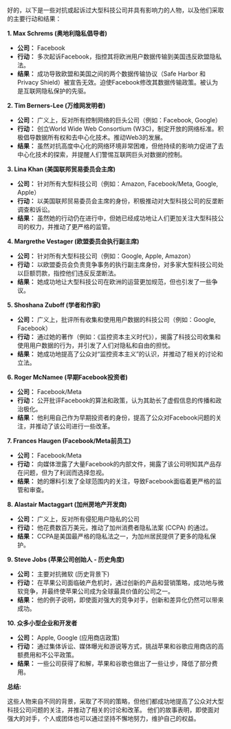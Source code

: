好的，以下是一些对抗或起诉过大型科技公司并具有影响力的人物，以及他们采取的主要行动和结果：

**1. Max Schrems (奥地利隐私倡导者)**

*   **公司：** Facebook
*   **行动：** 多次起诉Facebook，指控其将欧洲用户数据传输到美国违反欧盟隐私法。
*   **结果：** 成功导致欧盟和美国之间的两个数据传输协议（Safe Harbor 和 Privacy Shield）被宣告无效。迫使Facebook修改其数据传输政策。被认为是互联网隐私保护的先驱。

**2. Tim Berners-Lee (万维网发明者)**

*   **公司：** 广义上，反对所有控制网络的巨头公司（例如：Facebook, Google）
*   **行动：** 创立World Wide Web Consortium (W3C)，制定开放的网络标准。积极倡导数据所有权和去中心化技术。推动Web3的发展。
*   **结果：** 虽然对抗高度中心化的网络环境非常困难，但他持续的影响力促进了去中心化技术的探索，并提醒人们警惕互联网巨头对数据的控制。

**3. Lina Khan (美国联邦贸易委员会主席)**

*   **公司：** 针对所有大型科技公司（例如：Amazon, Facebook/Meta, Google, Apple）
*   **行动：** 以美国联邦贸易委员会主席的身份，积极推动对大型科技公司的反垄断调查和诉讼。
*   **结果：** 虽然她的行动仍在进行中，但她已经成功地让人们更加关注大型科技公司的权力，并推动了更严格的监管。

**4. Margrethe Vestager (欧盟委员会执行副主席)**

*   **公司：** 针对所有大型科技公司（例如：Google, Apple, Amazon）
*   **行动：** 以欧盟委员会负责竞争事务的执行副主席身份，对多家大型科技公司处以巨额罚款，指控他们违反反垄断法。
*   **结果：** 她成功地让大型科技公司在欧洲的运营更加规范，但也引发了一些争议。

**5. Shoshana Zuboff (学者和作家)**

*   **公司：** 广义上，批评所有收集和使用用户数据的科技公司（例如：Google, Facebook）
*   **行动：** 通过她的著作（例如：《监控资本主义时代》），揭露了科技公司收集和使用用户数据的行为，并引发了人们对隐私和自由的担忧。
*   **结果：** 她成功地提高了公众对“监控资本主义”的认识，并推动了相关的讨论和立法。

**6. Roger McNamee (早期Facebook投资者)**

*   **公司：** Facebook/Meta
*   **行动：** 公开批评Facebook的算法和政策，认为其助长了虚假信息的传播和政治极化。
*   **结果：** 他利用自己作为早期投资者的身份，提高了公众对Facebook问题的关注，并推动了该公司进行一些改革。

**7. Frances Haugen (Facebook/Meta前员工)**

*   **公司：** Facebook/Meta
*   **行动：** 向媒体泄露了大量Facebook的内部文件，揭露了该公司明知其产品存在问题，但为了利润而选择忽视。
*   **结果：** 她的爆料引发了全球范围内的关注，导致Facebook面临着更严格的监管和审查。

**8. Alastair Mactaggart (加州房地产开发商)**

*   **公司：** 广义上，反对所有侵犯用户隐私的公司
*   **行动：** 他花费数百万美元，推动了加州消费者隐私法案 (CCPA) 的通过。
*   **结果：** CCPA是美国最严格的隐私法之一，为加州居民提供了更多的隐私保护。

**9. Steve Jobs (苹果公司创始人 - 历史角度)**

*   **公司：** 主要对抗微软 (历史背景下)
*   **行动：** 在苹果公司面临破产危机时，通过创新的产品和营销策略，成功地与微软竞争，并最终使苹果公司成为全球最具价值的公司之一。
*   **结果：** 他的例子说明，即使面对强大的竞争对手，创新和差异化仍然可以带来成功。

**10. 众多小型企业和开发者**

*   **公司：** Apple, Google (应用商店政策)
*   **行动：** 通过集体诉讼、媒体曝光和游说等方式，挑战苹果和谷歌应用商店的高额费用和不公平政策。
*   **结果：** 一些公司获得了和解，苹果和谷歌也做出了一些让步，降低了部分费用。

**总结:**

这些人物来自不同的背景，采取了不同的策略，但他们都成功地提高了公众对大型科技公司问题的关注，并推动了相关的讨论和改革。 他们的故事表明，即使面对强大的对手，个人或团体也可以通过坚持不懈地努力，维护自己的权益。
